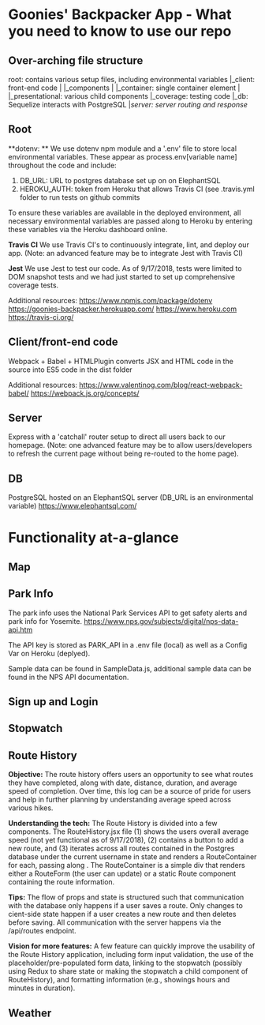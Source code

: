 # Goonies' Backpacker App - What you need to know to use our repo ##

## Over-arching file structure ##

root: contains various setup files, including environmental variables
|_client: front-end code
| |_components
|   |_container: single container element
|  |_presentational: various child components
|_coverage: testing code
|_db: Sequelize interacts with PostgreSQL
|_server: server routing and response_

## Root ##

**dotenv: ** We use dotenv npm module and a '.env' file to store local environmental variables. These appear as process.env[variable name] throughout the code and include:
1) DB_URL: URL to postgres database set up on on ElephantSQL
2) HEROKU_AUTH: token from Heroku that allows Travis CI (see .travis.yml folder to run tests on github commits

To ensure these variables are available in the deployed environment, all necessary environmental variables are passed along to Heroku by entering these variables via the Heroku dashboard online.

**Travis CI** We use Travis CI's to continuously integrate, lint, and deploy our app. (Note: an advanced feature may be to integrate Jest with Travis CI)

**Jest** We use Jest to test our code. As of 9/17/2018, tests were limited to DOM snapshot tests and we had just started to set up comprehensive coverage tests.

Additional resources:
https://www.npmjs.com/package/dotenv
https://goonies-backpacker.herokuapp.com/
https://www.heroku.com
https://travis-ci.org/

## Client/front-end code ##
Webpack + Babel + HTMLPlugin converts JSX and HTML code in the source into ES5 code in the dist folder

Additional resources:
https://www.valentinog.com/blog/react-webpack-babel/
https://webpack.js.org/concepts/

## Server ##
Express with a 'catchall' router setup to direct all users back to our homepage. (Note: one advanced feature may be to allow users/developers to refresh the current page without being re-routed to the home page).

## DB ##
PostgreSQL hosted on an ElephantSQL server (DB_URL is an environmental variable)
https://www.elephantsql.com/

# Functionality at-a-glance #

## Map ##

## Park Info ##
The park info uses the National Park Services API to get safety alerts and park info for Yosemite. 
https://www.nps.gov/subjects/digital/nps-data-api.htm

The API key is stored as PARK_API in a .env file (local) as well as a Config Var on Heroku (deplyed).

Sample data can be found in SampleData.js, additional sample data can be found in the NPS API documentation.

## Sign up and Login ##

## Stopwatch ##

## Route History ##
**Objective:** The route history offers users an opportunity to see what routes they have completed, along with date, distance, duration, and average speed of completion. Over time, this log can be a source of pride for users and help in further planning by understanding average speed across various hikes.

**Understanding the tech:** The Route History is divided into a few components. The RouteHistory.jsx file (1) shows the users overall average speed (not yet functional as of 9/17/2018), (2) contains a button to add a new route, and (3) iterates across all routes contained in the Postgres database under the current username in state and renders a RouteContainer for each, passing along . The RouteContainer is a simple div that renders either a RouteForm (the user can update) or a static Route component containing the route information.


**Tips:** The flow of props and state is structured such that communication with the database only happens if a user saves a route. Only changes to cient-side state happen if a user creates a new route and then deletes before saving. All communication with the server happens via the /api/routes endpoint.

**Vision for more features:** A few feature can quickly improve the usability of the Route History application, including form input validation, the use of the placeholder/pre-populated form data, linking to the stopwatch (possibly using Redux to share state or making the stopwatch a child component of RouteHistory), and formatting information (e.g., showings hours and minutes in duration).

## Weather ##